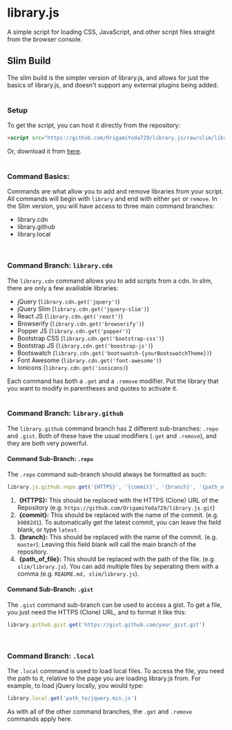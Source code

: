 # library.js
A simple script for loading CSS, JavaScript, and other script files straight from the browser console.
<br />

## Slim Build
The slim build is the simpler version of library.js, and allows for just the basics of library.js, and doesn't support any external plugins being added.
<br />
<br />

### Setup
To get the script, you can host it directly from the repository:
```html
<script src="https://github.com/OrigamiYoda729/library.js/raw/slim/library.js"></script>
```
 Or, download it from [here](https://raw.githubusercontent.com/origamiyoda729/library.js/master/slim/library.js).
<br />
<br />

### Command Basics:
Commands are what allow you to add and remove libraries from your script. All commands will begin with `library` and end with either `get` or `remove`. In the Slim version, you will have access to three main command branches:
- library.cdn
- library.github
- library.local
<br />

### Command Branch: `library.cdn`
The  `library.cdn` command allows you to add scripts from a cdn. In slim, there are only a few availiable libraries:
- jQuery (`library.cdn.get('jquery')`)
- jQuery Slim (`library.cdn.get('jquery-slim')`)
- React JS (`library.cdn.get('react')`)
- Browserify (`library.cdn.get('browserify')`)
- Popper JS (`library.cdn.get('popper')`)
- Bootstrap CSS (`library.cdn.get('bootstrap-css')`)
- Bootstrap JS (`library.cdn.get('boostrap-js')`)
- Bootswatch (`library.cdn.get('bootswatch-{yourBootswatchTheme})`)
- Font Awesome (`library.cdn.get('font-awesome')`)
- Ionicons (`library.cdn.get('ionicons)`)

Each command has both a `.get` and a `.remove` modifier. Put the library that you want to modify in parentheses and quotes to activate it.
<br />
<br />

### Command Branch: `library.github`
The `library.github` command branch has 2 different sub-branches: `.repo` and `.gist`. Both of these have the usual modifiers (`.get` and `.remove`), and they are both very powerful.

#### Command Sub-Branch: `.repo`
The `.repo` command sub-branch should always be formatted as such: 
```javascript
library.js.github.repo.get('{HTTPS}', '{commit}', '{branch}', '{path_of_file}, {path_of_second_file}')
```
1.  &nbsp;**{HTTPS}:** This should be replaced with the HTTPS (Clone) URL of the Repository (e.g. `https://github.com/OrigamiYoda729/library.js.git`)
2.  &nbsp;**{commit}:** This should be replaced with the name of the commit. (e.g. `b9082d1`). To automatically get the latest commit, you can leave the field blank, or type `latest`.
3. &nbsp;**{branch}:**   This should be replaced with the name of the commit. (e.g. `master`). Leaving this field blank will call the main branch of the repository.
4.  &nbsp;**{path_of_file}:** This should be replaced with the path of the file. (e.g. `slim/library.js`). You can add multiple files by seperating them with a comma (e.g. `README.md, slim/library.js`).

#### Command Sub-Branch: `.gist`

The `.gist` command sub-branch can be used to access a gist. To get a file, you just need the HTTPS (Clone) URL, and to format it like this:
```javascript
library.github.gist.get('https://gist.github.com/your_gist.git')
```
<br />

### Command Branch: `.local`
The `.local` command is used to load local files. To access the file, you need the path to it, relative to the page you are loading library.js from. For example, to load jQuery locally, you would type:
```javascript
library.local.get('path_to/jquery.min.js')
```
As with all of the other command branches, the `.get` and `.remove` commands apply here.
